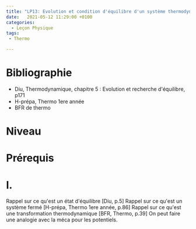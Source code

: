```yaml
---
title: "LP13: Evolution et condition d'équilibre d'un système thermodynamique fermé"
date:   2021-05-12 11:29:00 +0100
categories:
  - Leçon Physique
tags:
 - Thermo

---
```

# Bibliographie
* Diu, Thermodynamique, chapitre 5 : Evolution et recherche d'équilibre, p171
* H-prépa, Thermo 1ere année
* BFR de thermo
# Niveau 
# Prérequis 

# I. 
Rappel sur ce qu'est un état d'équilibre [Diu, p.5]
Rappel sur ce qu'est un système fermé [H-prépa, Thermo 1ere année, p.86]
Rappel sur ce qu'est une transformation thermodynamique [BFR, Thermo, p.39]
On peut faire une analogie avec la méca pour les potentiels.
